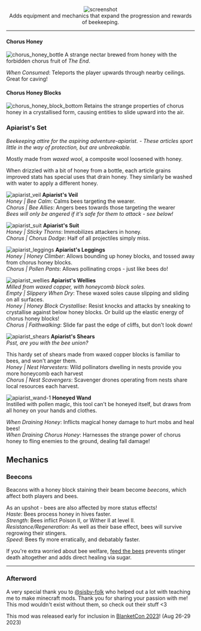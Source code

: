 <center>
<img alt="screenshot" src="https://cdn.modrinth.com/data/Wkp3WGmm/images/7ed1581dbd63d34d5eb2b7c285ec3e18dcdff39c.png"><br/>
Adds equipment and mechanics that expand the progression and rewards of beekeeping.
</center>

---

#### Chorus Honey

![chorus_honey_bottle](https://github.com/HestiMae/pollinators-paradise/assets/62225435/cf64b02c-cc84-4bd0-9c92-eb3b0b794bc8)
A strange nectar brewed from honey with the forbidden chorus fruit of _The End_.

*When Consumed*: Teleports the player upwards through nearby ceilings. Great for caving!

#### Chorus Honey Blocks

![chorus_honey_block_bottom](https://github.com/HestiMae/pollinators-paradise/assets/62225435/d80ebbb3-4c88-4662-acfb-93c816e4fd5e)
Retains the strange properties of chorus honey in a crystallised form, causing entities to slide upward into the air.

### Apiarist's Set
*Beekeeping attire for the aspiring adventure-apiarist. - These articles sport little in the way of protection, but are unbreakable.*

Mostly made from _waxed wool_, a composite wool loosened with honey.

When drizzled with a bit of honey from a bottle, each article grains improved stats has special uses that drain honey. They similarly be washed with water to apply a different honey.

![apiarist_veil](https://github.com/HestiMae/pollinators-paradise/assets/62225435/797fbfc8-ea98-4037-b433-9a38adafd7aa)
**Apiarist's Veil**<br/>
*Honey | Bee Calm*: Calms bees targeting the wearer.<br/>
*Chorus | Bee Allies*: Angers bees towards those targeting the wearer<br/>
*Bees will only be angered if it's safe for them to attack - see below!*

![apiarist_suit](https://github.com/HestiMae/pollinators-paradise/assets/62225435/ca34907f-7066-4f87-bfa4-f0ed96442da3)
**Apiarist's Suit**<br/>
*Honey | Sticky Thorns*: Immobilizes attackers in honey.<br/>
*Chorus | Chorus Dodge*: Half of all projectiles simply miss.<br/>

![apiarist_leggings](https://github.com/HestiMae/pollinators-paradise/assets/62225435/562c95b7-ad6b-44d2-a662-90e60f649539)
**Apiarist's Leggings**<br/>
*Honey | Honey Climber*: Allows bounding up honey blocks, and tossed away from chorus honey blocks.<br/>
*Chorus | Pollen Pants*: Allows pollinating crops - just like bees do!<br/>

![apiarist_wellies](https://github.com/HestiMae/pollinators-paradise/assets/62225435/9bfd4619-c4b2-4de0-a58c-dc270a512517)
**Apiarist's Wellies**<br/>
*Milled from waxed copper, with honeycomb block soles.*<br/>
*Empty | Slippery When Dry*: These waxed soles cause slipping and sliding on all surfaces.<br/>
*Honey | Honey Block Crystallise*: Resist knocks and attacks by sneaking to crystallise against below honey blocks. Or build up the elastic energy of chorus honey blocks!<br/>
*Chorus | Faithwalking*: Slide far past the edge of cliffs, but don't look down!

![apiarist_shears](https://github.com/HestiMae/pollinators-paradise/assets/62225435/f24a9d1c-ab14-458b-9afd-033e39c2e906)
**Apiarist's Shears**<br/>
*Psst, are you with the bee union?*

This hardy set of shears made from waxed copper blocks is familiar to bees, and won't anger them.<br/>
*Honey | Nest Harvesters*: Wild pollinators dwelling in nests provide you more honeycomb each harvest<br/>
*Chorus | Nest Scavengers*: Scavenger drones operating from nests share local resources each harvest.

![apiarist_wand-1](https://github.com/HestiMae/pollinators-paradise/assets/62225435/94884a94-26b0-4ace-8c15-f5d5c28feb53)
**Honeyed Wand**<br/>
Instilled with pollen magic, this tool can't be honeyed itself, but draws from all honey on your hands and clothes.

*When Draining Honey*: Inflicts magical honey damage to hurt mobs and heal bees!<br/>
*When Draining Chorus Honey*: Harnesses the strange power of chorus honey to fling enemies to the ground, dealing fall damage!

## Mechanics

### Beecons

Beacons with a honey block staining their beam become *beecons*, which affect both players and bees.

As an upshot - bees are also affected by more status effects!<br>
*Haste*: Bees process honey in hives faster.<br/>
*Strength*: Bees inflict Poison II, or Wither II at level II.<br/>
*Resistance/Regeneration*: As well as their base effect, bees will survive regrowing their stingers.<br/>
*Speed*: Bees fly more erratically, and debatably faster.<br/>

If you're extra worried about bee welfare, [feed the bees](https://modrinth.com/mod/feed-the-bees) prevents stinger death altogether and adds direct healing via sugar.

---

### Afterword
A very special thank you to [@sisby-folk](https://modrinth.com/user/sisby-folk) who helped out a lot with teaching me to make minecraft mods. Thank you for sharing your passion with me! This mod wouldn't exist without them, so check out their stuff <3

This mod was released early for inclusion in [BlanketCon 2023](https://blanketcon.modfest.net/)! (Aug 26-29 2023)

